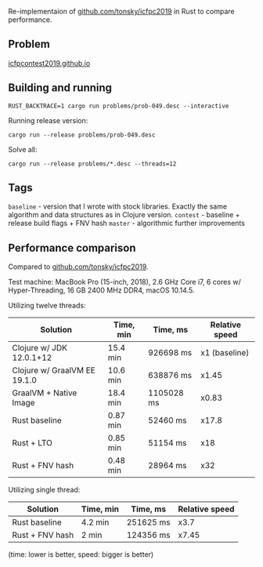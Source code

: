 Re-implementaion of [github.com/tonsky/icfpc2019](https://github.com/tonsky/icfpc2019) in Rust to compare performance.

## Problem

[icfpcontest2019.github.io](https://icfpcontest2019.github.io)

## Building and running

```
RUST_BACKTRACE=1 cargo run problems/prob-049.desc --interactive
```

Running release version:

```
cargo run --release problems/prob-049.desc
```

Solve all:

```
cargo run --release problems/*.desc --threads=12
```

## Tags

`baseline` - version that I wrote with stock libraries. Exactly the same algorithm and data structures as in Clojure version.
`contest`  - baseline + release build flags + FNV hash
`master`   - algorithmic further improvements

## Performance comparison

Compared to [github.com/tonsky/icfpc2019](https://github.com/tonsky/icfpc2019).

Test machine: MacBook Pro (15-inch, 2018), 2.6 GHz Core i7, 6 cores w/ Hyper-Threading, 16 GB 2400 MHz DDR4, macOS 10.14.5.

Utilizing twelve threads:

| Solution                     | Time, min | Time, ms   | Relative speed |
|------------------------------|-----------|------------|----------------|
| Clojure w/ JDK 12.0.1+12     | 15.4 min  | 926698 ms  | x1 (baseline)  |
| Clojure w/ GraalVM EE 19.1.0 | 10.6 min  | 638876 ms  | x1.45          |
| GraalVM + Native Image       | 18.4 min  | 1105028 ms | x0.83          |
| Rust baseline                | 0.87 min  | 52460 ms   | x17.8          |
| Rust + LTO                   | 0.85 min  | 51154 ms   | x18            |
| Rust + FNV hash              | 0.48 min  | 28964 ms   | x32            |

Utilizing single thread:

| Solution                     | Time, min | Time, ms   | Relative speed |
|------------------------------|-----------|------------|----------------|
| Rust baseline                | 4.2 min   | 251625 ms  | x3.7           |
| Rust + FNV hash              | 2 min     | 124356 ms  | x7.45          |


(time: lower is better, speed: bigger is better)
